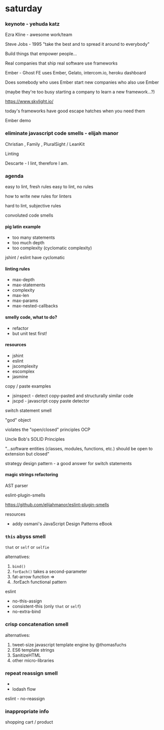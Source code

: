 # saturday

### keynote - yehuda katz

Ezra Kline - awesome work/team

Steve Jobs - 1995 "take the best and to spread it around to everybody"

Build things that empower people...

Real companies that ship real software use frameworks

Ember - Ghost FE uses Ember, Gelato, intercom.io, heroku dashboard

Does somebody who uses Ember start new companies who also use Ember

(maybe they're too busy starting a company to learn a new framework...?)

https://www.skylight.io/

today's frameworks have good escape hatches when you need them

Ember demo


### eliminate javascript code smells - elijah manor

Christian , Family , PluralSight / LeanKit

Linting

Descarte - I lint, therefore I am.

### agenda

easy to lint, fresh rules
easy to lint, no rules

how to write new rules for linters

hard to lint, subjective rules

convoluted code smells

#### pig latin example

 - too many statements
 - too much depth
 - too complexity (cyclomatic complexity)

jshint / eslint have cyclomatic 

#### linting rules 

 - max-depth
 - max-statements
 - complexity
 - max-len
 - max-params
 - max-nested-callbacks

#### smelly code, what to do?

 - refactor
 - but unit test first!


#### resources

 - jshint
 - eslint
 - jscomplexity
 - escomplex
 - jasmine


copy / paste examples

 - jsinspect - detect copy-pasted and structurally similar code
 - jscpd - javascript copy paste detector

switch statement smell

"god" object

violates the "open/closed" principles OCP

Uncle Bob's SOLID Principles

"...software entities (classes, modules, functions, etc.) should be open to extension but closed"

strategy design pattern - a good answer for switch statements

#### magic strings refactoring

AST parser

eslint-plugin-smells

https://github.com/elijahmanor/eslint-plugin-smells

resources 

 - addy osmani's JavaScript Design Patterns eBook

### `this` abyss smell

`that` or `self` or `selfie`

alternatives: 

 1. `bind()`
 2. `forEach()` takes a second-parameter
 3. fat-arrow function =>
 4. .forEach functional pattern

eslint

 - no-this-assign
 - consistent-this  (only `that` or `self`)
 - no-extra-bind

### crisp concatenation smell

alternatives:

1. tweet-size javascript template engine by @thomasfuchs
2. ES6 template strings
3. SanitizeHTML
4. other micro-libraries

### repeat reassign smell

 - 
 - lodash flow

eslint - no-reassign

### inappropriate info

shopping cart / product


